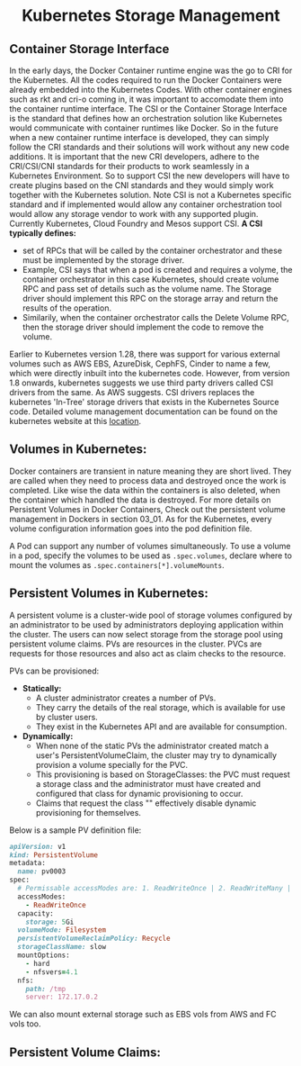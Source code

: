
# <p style="text-align: center;">Kubernetes Storage Management</p>

## Container Storage Interface<br>

In the early days, the Docker Container runtime engine was the go to CRI for the Kubernetes. All the codes required to run the Docker Containers were already embedded into the
Kubernetes Codes.
With other container engines such as rkt and cri-o coming in, it was important to accomodate them into the container runtime interface.
The CSI or the Container Storage Interface is the standard that defines how an orchestration solution like Kubernetes would communicate with container runtimes like Docker.
So in the future when a new container runtime interface is developed, they can simply follow the CRI standards and their solutions will work without any new code additions.
It is important that the new CRI developers, adhere to the CRI/CSI/CNI standards for their products to work seamlessly in a Kubernetes Environment.
So to support CSI the new developers will have to create plugins based on the CNI standards and they would simply work together with the Kubernetes solution.
Note CSI is not a Kubernetes specific standard and if implemented would allow any container orchestration tool would allow any storage vendor to work with any supported plugin.
Currently Kubernetes, Cloud Foundry and Mesos support CSI.
**A CSI typically defines:**
+ set of RPCs that will be called by the container orchestrator and these must be implemented by the storage driver.
+ Example, CSI says that when a pod is created and requires a volyme, the container orchestrator in this case Kubernetes, should create volume RPC and pass set of details such
  as the volume name. The Storage driver should implement this RPC on the storage array and return the results of the operation.
+ Similarily, when the container orchestrator calls the Delete Volume RPC, then the storage driver should implement the code to remove the volume.

Earlier to Kubernetes version 1.28, there was support for various external volumes such as AWS EBS, AzureDisk, CephFS, Cinder to name a few, which were directly inbuilt into 
the kubernetes code. However, from version 1.8 onwards, kubernetes suggests we use third party drivers called CSI drivers from the same.
As AWS suggests. CSI drivers replaces the kubernetes 'In-Tree' storage drivers that exists in the Kubernetes Source code.
Detailed volume management documentation can be found on the kubernetes website at this [location](https://kubernetes.io/docs/concepts/storage/volumes/#using-subpath).


## Volumes in Kubernetes:

Docker containers are transient in nature meaning they are short lived. They are called when they need to process data and destroyed once the work is completed.
Like wise the data within the containers is also deleted, when the container which handled the data is destroyed.
For more details on Persistent Volumes in Docker Containers, Check out the persistent volume management in Dockers in section 03_01.
As for the Kubernetes, every volume configuration information goes into the pod definition file.

A Pod can support any number of volumes simultaneously.
To use a volume in a pod, specify the volumes to be used as ```.spec.volumes```, declare where to mount the volumes as ```.spec.containers[*].volumeMounts```.


## Persistent Volumes in Kubernetes:

A persistent volume is a cluster-wide pool of storage volumes configured by an administrator to be used by administrators deploying application within the cluster.
The users can now select storage from the storage pool using persistent volume claims.
PVs are resources in the cluster. PVCs are requests for those resources and also act as claim checks to the resource.

PVs can be provisioned:
  + **Statically:**
    + A cluster administrator creates a number of PVs.
    + They carry the details of the real storage, which is available for use by cluster users.
    + They exist in the Kubernetes API and are available for consumption.
  + **Dynamically:**
    + When none of the static PVs the administrator created match a user's PersistentVolumeClaim, the cluster may try to dynamically provision a volume specially for the PVC.
    + This provisioning is based on StorageClasses: the PVC must request a storage class and the administrator must have created and configured that class for dynamic 
    provisioning to occur.
    + Claims that request the class "" effectively disable dynamic provisioning for themselves.

Below is a sample PV definition file:

```ruby
apiVersion: v1
kind: PersistentVolume
metadata:
  name: pv0003
spec:
  # Permissable accessModes are: 1. ReadWriteOnce | 2. ReadWriteMany | 3. ReadOnlyMany
  accessModes:
    - ReadWriteOnce
  capacity:
    storage: 5Gi
  volumeMode: Filesystem
  persistentVolumeReclaimPolicy: Recycle
  storageClassName: slow
  mountOptions:
    - hard
    - nfsvers=4.1
  nfs:
    path: /tmp
    server: 172.17.0.2
```
We can also mount external storage such as EBS vols from AWS and FC vols too.

## Persistent Volume Claims:



